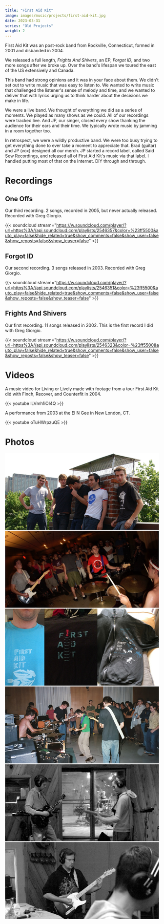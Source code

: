 ```yaml
---
title: "First Aid Kit"
image: images/music/projects/first-aid-kit.jpg
date: 2023-03-31
series: "Old Projects"
weight: 2
---
```


First Aid Kit was an post-rock band from Rockville, Connecticut, formed in 2001 and disbanded in 2004.

We released a full length, *Frights And Shivers*, an EP, *Forgot ID*, and two more songs after we broke up. Over the band's lifespan we toured the east of the US extensively and Canada.

This band had strong opinions and it was in your face about them. We didn't set out to write music that was easy to listen to. We wanted to write music that challenged the listener's sense of melody and time, and we wanted to deliver that with lyrics urging us to think harder about the decisions we make in life.

We were a live band. We thought of everything we did as a series of moments. We played as many shows as we could. All of our recordings were tracked live. And JP, our singer, closed every show thanking the audience for their ears and their time. We typically wrote music by jamming in a room together too. 

In retrospect, we were a wildly productive band. We were too busy trying to get everything done to ever take a moment to appreciate that. Brad (guitar) and JP (vox) designed all our merch. JP started a record label, called Said Sew Recordings, and released all of First Aid Kit's music via that label. I handled putting most of that on the Internet. DIY through and through.


# Recordings

## One Offs

Our third recording. 2 songs, recorded in 2005, but never actually released. Recorded with Greg Giorgio.

{{< soundcloud stream="https://w.soundcloud.com/player/?url=https%3A//api.soundcloud.com/playlists/2546357&color=%23ff5500&auto_play=false&hide_related=true&show_comments=false&show_user=false&show_reposts=false&show_teaser=false" >}}


## Forgot ID

Our second recording. 3 songs released in 2003. Recorded with Greg Giorgio.

{{< soundcloud stream="https://w.soundcloud.com/player/?url=https%3A//api.soundcloud.com/playlists/2546351&color=%23ff5500&auto_play=false&hide_related=true&show_comments=false&show_user=false&show_reposts=false&show_teaser=false" >}}


## Frights And Shivers

Our first recording. 11 songs released in 2002. This is the first record I did with Greg Giorgio.

{{< soundcloud stream="https://w.soundcloud.com/player/?url=https%3A//api.soundcloud.com/playlists/2546323&color=%23ff5500&auto_play=false&hide_related=true&show_comments=false&show_user=false&show_reposts=false&show_teaser=false" >}}


# Videos

A music video for Living or Lively made with footage from a tour First Aid Kit did with Finch, Recover, and Counterfit in 2004.

{{< youtube lLVmh1iOI4Q >}}<br />

A performance from 2003 at the El N Gee in New London, CT.

{{< youtube oTuHWrpzuQE >}}


# Photos

![Band photo on a roof in Boston](band-pic-roof.jpg)
![Live performance at a show in CT, 2002](live-ct-show.jpg)
![Pictures of band merch: two shirts and a hoodie](merch-things.jpg)
![Live performance at UConn, 2003](live-uconn.png)
![Brad on guitar, Brian on drums, Nick on bass, while recording One-Offs](one-offs-brad-brian-nick.jpg)
![James on guitar while recording One-Offs](one-offs-james-nick.jpg)
